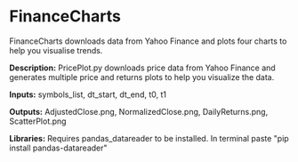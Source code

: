 # FinanceCharts
FinanceCharts downloads data from Yahoo Finance and plots four charts to help you visualise trends.

**Description:** PricePlot.py downloads price data from Yahoo Finance and generates multiple price and returns plots to help you visualize the data.

**Inputs:** symbols_list, dt_start, dt_end, t0, t1

**Outputs:** AdjustedClose.png, NormalizedClose.png, DailyReturns.png, ScatterPlot.png

**Libraries:** Requires pandas_datareader to be installed. In terminal paste "pip install pandas-datareader"